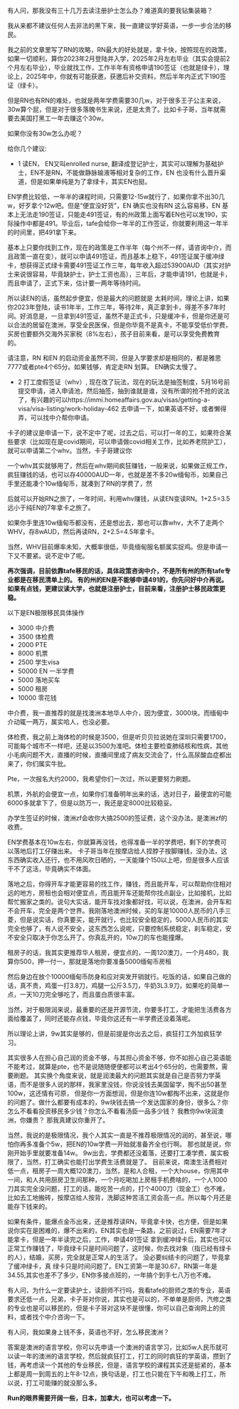 有人问，那我没有三十几万去读注册护士怎么办？难道真的要我钻集装箱？

我从来都不建议任何人去非法的黑下来，我一直建议学好英语，一步一步合法的移民。

我之前的文章里写了RN的攻略，RN最大的好处就是，拿卡快，按照现在的政策，如果一切顺利，算你2023年2月登陆并入学，2025年2月左右毕业（其实会提前2个月左右毕业），毕业就找工作，工作半年有资格申请190签证（也就是绿卡），理论上，2025年中，你就有可能获邀，获邀后补交资料，然后半年内正式下190签证（绿卡）。

但是RN也有RN的难处，也就是两年学费需要30几w，对于很多王子公主来说，30w算个屁，但是对于很多落魄书生来说，还是太贵了。比如卡子哥，当年就需要去美国打黑工一年去赚这个30w。

如果你没有30w怎么办呢？

给你几个建议:

- 1 读EN， EN又叫enrolled nurse, 翻译成登记护士，其实可以理解为基础护士，EN不是RN，不能做静脉输液等相对复杂的工作，EN 也没有什么晋升渠道，但是如果单纯是为了拿绿卡，其实EN也挺。

EN学费比较低，一年半的课程时间，只需要12-15w就行了，如果你拿不出30几w，好歹拿个12w吧。但是“便宜没好货”，EN 确实也没有RN 这么容易移，EN 基本上无法走190签证，只能走491签证，有的州政策上面写着EN也可以发190，实际操作中都是491。毕业后，tafe会给你一年半的工作签证，你就要利用这一年半的时间里，把491拿下来。

基本上只要你找到工作，现在的政策是工作半年（每个州不一样，请咨询中介，而且政策一直在变），就可以申请491签证，而且基本上稳下，491签证属于缓冲绿卡，想获得正式绿卡需要491签证工作三年，每年收入超过53900AUD（其实对护士来说很容易，毕竟缺护士，护士工资也高），三年后，才能申请191，也就是卡，而且申请了，正式下来，估计要一两年等待时间。

所以读EN的话，虽然起步便宜，但是最大的问题就是 太耗时间，理论上讲，如果你2023年登陆，读书1年半，工作三年，等待2年，真正拿到卡，得差不多7年时间。好消息是，一旦拿到491签证，虽然不是正式卡，只是缓冲卡，但是你还是可以合法的居留在澳洲，享受全民医保，但是你毕竟不是真卡，不能享受低价学费，买房也要额外交海外买家税（8%左右），孩子目前来看，是可以享受免费教育的。

请注意，RN 和EN 的启动资金虽然不同，但是入学要求却是相同的，都是雅思7777或者pte4个65分。如果钱够，肯定走RN 划算。 EN确实太慢了。

- 2 打工度假签证（whv）, 现在改了玩法，现在的玩法是抽签制度，5月16号前提交申请，进入申请池，然后抽签，抽到谁就是谁，没有所谓的抢不抢的说法了，有兴趣的可以https://immi.homeaffairs.gov.au/visas/getting-a-visa/visa-listing/work-holiday-462 去申请一下，如果英语不好，或者懒得弄，可以找中介帮你申请。

卡子的建议是申请一下，说不定中了呢，过去之后，可以打一年的工，如果符合某些要求（比如现在是covid期间，可以申请做covid相关工作，比如养老院护工），就可以申请第二个whv。当然，卡子哥建议你

一个whv其实就够用了，然后在whv期间疯狂赚钱，一般来说，如果做正规工作，疯狂赚钱的话，也可以存40000AUD一年，也就是差不多20w缅甸币，如果自己手里还能凑个10w缅甸币，就凑到了RN的学费了，然

后就可以开始RN之旅了，一年时间，利用whv赚钱，从读EN变读RN。1+2.5=3.5 远小于纯EN的7年拿卡之旅了。

如果你手里连10w缅甸币都没有，还是想出去，那也可以靠whv，大不了走两个WHV，存8wAUD，然后再读RN，2+2.5=4.5年拿卡。

当然，WHV目前爆率未知，大概率很低，毕竟缅甸服名额属实捉鸡。但是申请一下又不要紧。说不定中了呢。

**再次强调，目前依靠tafe移民的话，具体政策咨询中介，不是所有州的所有tafe专业都是在移民清单上的。 有的州的EN是不能够申请491的，你先问好中介再说。如果有点钱，更建议读大学，也就是注册护士，目前来看，注册护士移民政策更稳。**

以下是EN极限移民具体操作
- 3000 中介费
- 3500 体检费   
- 2000 PTE
- 8000 机票
- 2500 学生visa
- 50000 EN 一半学费
- 5000 落地买车
- 5000 租房
- 10000 零花钱
 
中介费，我一直推荐的就是找澳洲本地华人中介，因为便宜，3000块。而缅甸中介动辄一两万，属实哈人，也没必要。
 
体检费，我之前上海体检的时候是3500，但是听贝贝拉说她在深圳只需要1700，可能每个城市不一样吧，还是以3500为准吧。体检主要检查肺结核和性病，其他小毛病问题不大，直播的时候，直播间里成了病友交流会了，什么高尿酸血症都出来了，你们属实牛批。
 
Pte，一次报名大约2000，我希望你们一次过，所以更要努力刷题。
 
机票，外航的会便宜一点，如果你们准备明年出来的话，选对日子，最便宜的可能6000多就拿下了，但是以防万一，我还是定8000比较稳妥。
 
办学生签证的时候，澳洲zf会收你大搞2500的签证费，这个没办法，是澳洲zf的收费。
 
EN学费基本在10w左右，你就算再没钱，也得准备一半的学费吧，剩下的学费可以落地后打工仔赚出来。 卡子哥当年在按摩店给人捏脖子按脚赚钱，没办法，这东西确实收入还行，也不用风吹日晒的，一天能赚个150以上吧，但是很多人应该干不了这活，毕竟确实不体面。
 
落地之后，你得开车才能更容易的找工作，赚钱，而且能开车，可以帮助你住相对远的地方，房租也会相对便宜点，而且能开车还能帮你找点副业，比如接机，比如帮忙搬家之类的。说句大实话，能开车找对象都好找，可以说，在澳洲，会开车和不会开车，完全是两个世界。我刚落地澳洲时候，买的车是10000人民币的八手三菱，但是说实话，你真要买，能开就行，也比较安全稳定的，5000人民币的其实完全也够了，有人说不安全，这东西怎么说呢，只要控制系统稳定，刹车稳定，安不安全只取决于你怎么开了。你真乱开的，10w刀的车也能撞爆。
 
租房子的话，我其实更推荐华人租房，便宜点的，一周120澳刀，一个月480，我算你500，押一付一，那就是落地你要准备5000缅甸币房租
 
然后身边在放个10000缅甸币防身和应对突发开销就行。吃饭的话，如果自己做的话，真不贵，鸡蛋一打3.8刀，鸡腿一公斤3.5刀，牛奶3L3.9刀，如果吃的简单一点，一天10刀完全够吃了，而且蛋白质很丰富。
 
当然，对于极限润来说，最重要的还是开源节流，你要多打工，才能把生活费各方面给覆盖了，同时还能存点钱，毕竟你这还有一半学费还没着落呢。
 
所以理论上讲，9w其实是够的，但是前提是你出去之后，疯狂打工外加疯狂学习。
 
其实很多人在担心自己润的资金不够，与其担心资金不够，你不如担心自己英语能不能考过，就算是pte，也不是说随随便便都可以考出4个65分的，也需要熬，需要刷题。 其实换个角度来说，就是润澳最大的问题其实就是自己是否努力学英语，而不是很多人说的那样，我家里没钱，你说没钱去美国留学，掏不出50甚至100w，这还情有可原， 但是你一方面想润，但是你连10w都掏不出来，这就是你的问题了。做什么都要有成本的，9w块钱去搞一个发达国家的身份，很多么？你怎么不看看投资移民多少钱？你怎么不看看汤臣一品多少钱？ 我教你9w块润澳洲，你嫌贵？ 那我真建议你重开了。
 
当然，我说的是极限情况，我个人其实一直是不推荐极限情况的润的，甚至说，哪怕你再多准备个5w，把EN的10w学费一开始就准备齐全也行啊。 那也就是说，你刚开始手里就要准备14w。 
9w出去，学费都还没着落，还要打工凑学费，属实极限了，当然，打工确实也能打出学费生活费就是了。
目前来说，南澳生活费相对低一点，租房子一周大概120澳刀，当然，是和人合租，一个大house，你用其中一间，和人共用厨房卫生间那种，一个月吃喝加上房租手机费啥的，一个人1000刀其实完全没问题，打工的话，能吃苦一点的，打个4000刀（现金工）也不难，比如去工地搬砖，按摩店给人按背，洗脚这种苦活工资会高一点。所以每个月还是能存下钱来的。
 
如果有条件，能爆点金币出来，还是推荐读RN，毕竟拿卡快，也方便，但是如果说你实在是困难的，爆不出来的，EN其实也是一条路，之前说过，EN需要7年才能拿卡，但是一年半读完之后，工作，申请491签证
拿到缓冲绿卡后，其实也可以正常工作赚钱了，毕竟绿卡只是时间问题了，这时候，你去找对象（指已经有绿卡的人），结婚，买房，完全就是正常人的生活了。 没必要纠结卡的问题了，毕竟拿了缓冲绿卡，真
绿卡只是时间问题了。EN工资第一年是30.67，RN第一年是34.55,其实也差不了多少，EN你多接点班的，一年搞个到手七八万也不难。

有人问，为什么一定要读护士，读厨师不行吗，我看tafe的厨师之类的专业，英语要求还低一点，兄弟，卡子哥对你说，其实也是可以的，不单单是厨师，汽修之类的专业也是可以移民的，但是卡子哥对这块不是很懂，你可以自己查询网上的资料，或者找个中介咨询一下。

有人问，我如果身上钱不多，英语也不好，怎么移民澳洲？

答案是澳洲的语言学校，你可以先申请一个澳洲的语言学习，比如5w人民币就可以读一年的澳洲的语言学校，然后就疯狂打工，打工的同时疯狂的学英语，攒到了钱，再考虑读一个其他的专业移民，但是，语言学校的课程其实还是挺紧的，基本上都是周一到周五的上午8-12点，换句话是，打工也只能在下午和晚上打工，所以说，打工可能赚的就没那么多。

**Run的眼界需要开阔一些，日本，加拿大，也可以考虑一下。**


 


